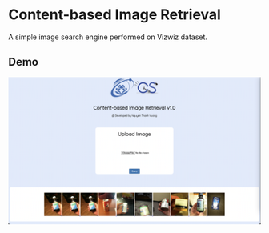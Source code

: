 # Content-based Image Retrieval
A simple image search engine performed on Vizwiz dataset.
## **Demo**

![demo-prj](demo_project.png)
